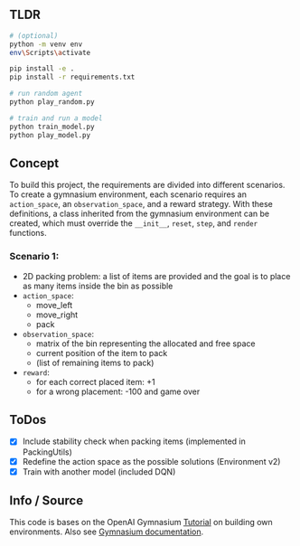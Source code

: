 ## TLDR
``` bash
# (optional)
python -m venv env
env\Scripts\activate

pip install -e .
pip install -r requirements.txt

# run random agent
python play_random.py

# train and run a model
python train_model.py
python play_model.py
```

## Concept
To build this project, the requirements are divided into different scenarios. To create a gymnasium environment, each scenario requires an `action_space`, an `observation_space`, and a reward strategy. With these definitions, a class inherited from the gymnasium environment can be created, which must override the `__init__`, `reset`, `step`, and `render` functions. 

### Scenario 1:
- 2D packing problem: a list of items are provided and the goal is to place as many items inside the bin as possible
-  `action_space`: 
   -  move_left
   -  move_right
   -  pack
- `observation_space`:
  - matrix of the bin representing the allocated and free space
  - current position of the item to pack
  - (list of remaining items to pack)
- `reward`:
  - for each correct placed item: +1 
  - for a wrong placement: -100 and game over
## ToDos
- [X] Include stability check when packing items (implemented in PackingUtils)
- [X] Redefine the action space as the possible solutions (Environment v2)
- [X] Train with another model (included DQN)

## Info / Source
This code is bases on the OpenAI Gymnasium [Tutorial](https://gymnasium.farama.org/tutorials/gymnasium_basics/environment_creation) on building own environments. Also see [Gymnasium documentation](https://gymnasium.farama.org).
